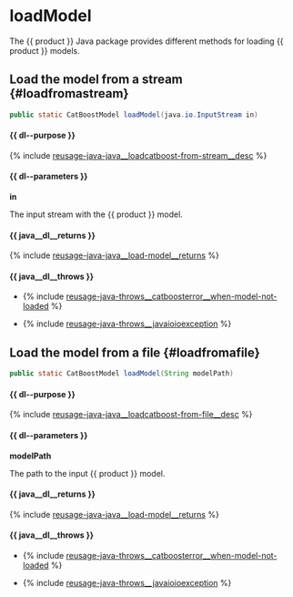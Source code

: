 # loadModel

The {{ product }} Java package provides different methods for loading {{ product }} models.

## Load the model from a stream {#loadfromastream}

```java
public static CatBoostModel loadModel(java.io.InputStream in)
```

#### {{ dl--purpose }}

{% include [reusage-java-java__loadcatboost-from-stream__desc](../_includes/work_src/reusage-java/java__loadcatboost-from-stream__desc.md) %}


#### {{ dl--parameters }}

**in**

The input stream with the {{ product }} model.

#### {{ java__dl__returns }}

{% include [reusage-java-java__load-model__returns](../_includes/work_src/reusage-java/java__load-model__returns.md) %}


#### {{ java__dl__throws }}

- {% include [reusage-java-throws__catboosterror__when-model-not-loaded](../_includes/work_src/reusage-java/throws__catboosterror__when-model-not-loaded.md) %}
    
- {% include [reusage-java-throws__javaioioexception](../_includes/work_src/reusage-java/throws__javaioioexception.md) %}


## Load the model from a file {#loadfromafile}

```java
public static CatBoostModel loadModel(String modelPath)
```

#### {{ dl--purpose }}

{% include [reusage-java-java__loadcatboost-from-file__desc](../_includes/work_src/reusage-java/java__loadcatboost-from-file__desc.md) %}


#### {{ dl--parameters }}

**modelPath**

The path to the input {{ product }} model.

#### {{ java__dl__returns }}

{% include [reusage-java-java__load-model__returns](../_includes/work_src/reusage-java/java__load-model__returns.md) %}


#### {{ java__dl__throws }}

- {% include [reusage-java-throws__catboosterror__when-model-not-loaded](../_includes/work_src/reusage-java/throws__catboosterror__when-model-not-loaded.md) %}
    
- {% include [reusage-java-throws__javaioioexception](../_includes/work_src/reusage-java/throws__javaioioexception.md) %}


